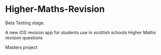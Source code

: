 # Higher-Maths-Revision

Beta Testing stage.

</p>
A new iOS revision app for students use in scottish schools 
Higher Maths revision questions 

</p>
Masters project 
